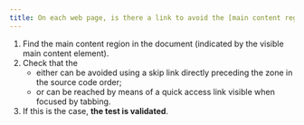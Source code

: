 ```yaml
---
title: On each web page, is there a link to avoid the [main content region](#main-content-region) or to access it (excluding special cases)?
---
```


1. Find the main content region in the document (indicated by the visible main content element).
2. Check that the
   - either can be avoided using a skip link directly preceding the zone in the source code order;
   - or can be reached by means of a quick access link visible when focused by tabbing.
3. If this is the case, **the test is validated**.

